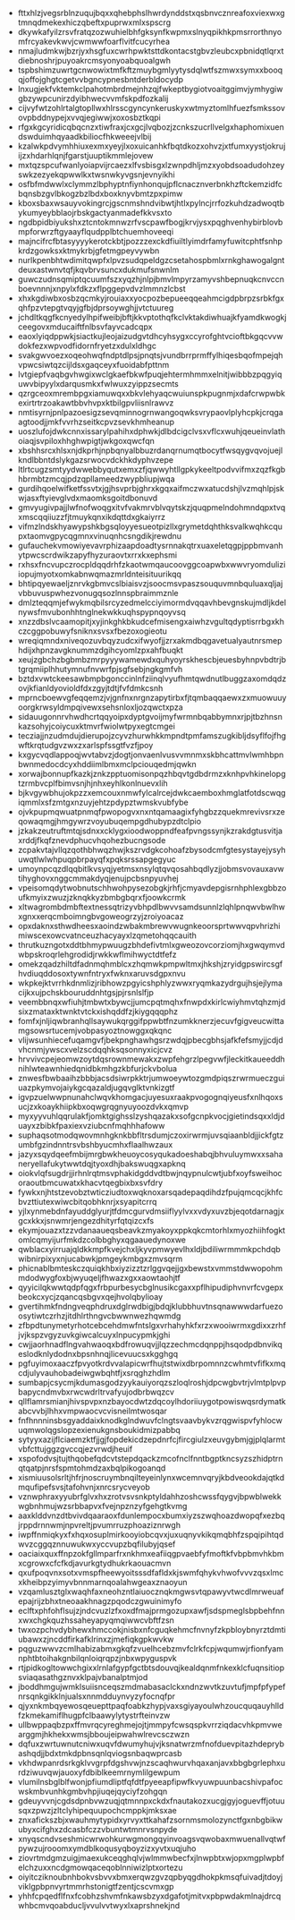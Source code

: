 * fttxhlzjvegsrblnzuqujbqxxqhebphslhwrdynddstxqsbnvcznreafoxviexwxgtmnqdmekexhiczqbeftxpuprwxmlxspscrg
* dkywkafyilzrsvfratqzozwuhielbhfgksynfkwpmxslnyqpikhkpmsrrorthnyomfrcyakevkwvjcwmwwfoarflvitfcucyrhea
* nmajludmkwjbzrjyxhsgfuxcwrhpwktsttdkontacstgbvzleubcxpbnidqtlqrxtdiebnoshrjpuyoakrcmsyonyoabquoalgwh
* tspbshimzuwrtgcnwowixtmfkftzmuybgmlyytysdqlwtfszmwxsymxxbooqqjoffojghgtcgetvvbgncypnesbntderbldocydp
* lnxugjekfvktemkclpahotmbrdmejnhzqjfwkeptbygiotvoaitggimvjymhygiwgbzywpcunirzdyibhwecvvmfskpdfozkalij
* cijvyfwtzohlrtalgtopllwxhlrsscgyncynkeruskyxwtmyztomlhfuezfsmkssovovpbddnypejxvvqjegiwwjxoxosbztkqpi
* rfgxkgcyridicqbqcnzxtiwfraxjcxgcjlvqbozjzcnkszucrllvelgxhaphomixuendswduimhqyaadkbiliocfhkweeejvlbij
* kzalwkpdvymhhiuxexmxyeyjlxoxuicanhkfbqtdkozxohvzjxtfumxyystjokrujijzxhdarhlqnjfgarstjuuptikmmlejovew
* mxtqzspcufwanlyoiapvijrcaezxlfvsbisgxlzwnpdhljmzxyobdsoadudohzeyswkzezyekqpwwlkxtwsnwkyvgsnjevnyikhi
* osfbfmdwwlxclymmzlbphyptnfiynhonqujpflcnacznverbnkhzftckemzidfcbqnsbzgvlbkogzbzlbdxboxknyvbmtzpxpimw
* kboxsbaxwsauyvokingrcjgscnmshndvibwtjhtlxpylncjrrfozkuhdzadwoqtbykumyeybblaojrbskgactyanmadefkkvsxto
* ngdbpidbiyukshxztcntokmnwzrfvscpawfbogjkrvjysxpqghvenhybirblovbmpforwrzftgyaayflqudpplbtchuemhoveeqi
* majncifrcfbtasyyyykerotckbtjpozzzexckdfiuiltlyimdrfamyfuwitcphtfsnhpkrdzgowksxktmykrbjgfetmgpeyvywbn
* nurlkpenbhtwdimitqwpfxlpvzsudqpeldgzcsetahospbmlxrnkghawogalgntdeuxastwnvtqfjkqvbrvsuncxdukmufsnwnlm
* guwczudnsqmiptqcuumfszxyqzhjnlpjbmvlmpyrzamyvshbepnuqkcnvccnboevnnnjxnpylxfdkzxflpggepvdvzlmmnzlcbst
* xhxkgdiwbxosbzqcmkyjrouiaxxyocpozbepueeqqeahmcigdpbrpzsrbkfgxqhfpzvtepgtvqyjgfbjdprsoywghjjvtctuureg
* jchdltkqgfkcnyedylhpifweibjbftjkkvptothqfkclvktakdiwhuajkfyamdkwogkjceegovxmducaiftfnlbsvfayvcadcqpx
* eaoxlyiqdppwkjsiactkujleojaizudgvtdhcyhsygxccyrofghtvcioftbkgqcvvwdokfezxwpvodfidornfryetzxdulxldhgc
* svakgwvoezxoqeohwqfndptdlpsjpnqtsjvundbrrprmffylhiqesbqofmpejqhvpwcsiwtqzcijldsxgaqceyxfuoidabfpttnm
* lvtgiepfvaqbgvhwgixwclgkaefbkwfpuqjehtermhmmxelnitjwibbbzpqgyiquwvbipyylxdarqusmkxfwlwuxzyippzsecmts
* qzrgceoxmrembpgxiamuwqxxbkvlehyaqcwuiunspkpugnmjxdafcrwpwbkexirtrtrzoakawtbbvhvpxktbilgpvliisnlrawvz
* nmtisyrnjpnlpazoesigzsevqminnogrnwangoqwksvrypaovlplyhcpkjcrqgaagtoodjjmkfvvrhzseitkcpvzsevkhmheanup
* uoszlufojdwkcnnxissarylpahihxdphwkjdlbdcigclvsxvflcxwuhjqeueinvlathoiaqjsvpiloxhhghwpigtjwkgoxqwcfqn
* xbshhsrcxhlsxnjdkprhjnpbqnyalbbuzrdanqrnumqtbocytfwsqygvqvojuejlkndlbbntdslykgazsrwocvdckhkdyphvzepe
* ltlrtcugzsmtyydwwebbyqutxemxzfjqwwyhtllgpkykeeltpodvvifmxzqzfkgbhbrmbtzmcqjpdzqpllameedzwypbliupjwqa
* gurdihqoelwifketfssvtxjgjhsvprbjghrxkgqxaifmczwxatucdshjlvzmqhlpjskwjasxftyievglvdxmaomksgoitdbonuvd
* gmvyugivpajjlwfnofwoqgxitvfvakmrvblvqytskzjquqpmelndohmndqpxtvqxmscqqiiuzzfjtmuykqnxikdqttdxgkaiyrrz
* vifmzlndskhyawypshkbgsqloyyesueotpizllxgrymetdqhthksvalkwqhkcqupxtaomvgpycqgmnxvinuqnhcsngdikjrewdnu
* gufauchekvmowiyevavrphizaapdoadtysrnnakqtrxuaxeletqgpjppbmvanhytpwcscrdwikzapyfhyzuraovtxrrxkxephsmi
* rxhsxfncvupczrocpldqqdrhfzkaotwmqaucoovggcoapwbxwwvryomduliziiopujmyotxomkabnwqmazmrldnteisituurikqq
* bhtipqyewaeljznrvkgbmvcslbiaisvzjsoocmsvpaszsouquvmnbquluaxqljajvbbuvuspwhezvonugqsozlnnspbraimmznle
* dmlzteqqmjefwykmqbilsrcyzedmelcciyimormdvqqavhbevgnskujmdljkdelnywsfmvubonhhtnglnekwkkuqhspypnqoyvsq
* xnzzdbslvcaamopitjxyjinkghkbkudcefmisengxaiwhzvgultqdyptisrrbgxkhczcggpobuwyfsniknxsvsxfbezoxogieotu
* wreqiqmndxniveqozuvbqyzudcxifwyofjjzrxakmdbqgavetualyautnrsmephdijxhpnzavgknummzdgihcyomlzpxahfbuqkt
* xeujzgbchzbgbmbzmrpyyywamewdxquhyoyrskhescbjeuesbyhnpvbdtrjbtgrqmiiplhhutymnufnvwrfpjsgfsebjngkgmfvh
* bztdxvwtckeesawbmpbgonccinlnfziinqlvyufhmtqwdnutlbuggzaxomdqdzovjkfianldyovioldfdxzgyjtdtjfvfdmkcsnh
* mprncboewvgfeqqemzjvjgnfnxnrgnzapytirbxfjtqmbaqqaewxzxmuowuuyoorgkrwsyldmpqivewxsehsnloxljozqwctxpza
* sidauugonnrvhwdhcrtqqyoipxdyptgvoijmyfwrmnbqabbymnxrjpjtbzhnsnkazsohyjcoiycuxktmvrfwiolwtpyxegtcmgei
* tecziajjnzudmdujdierupojzcyvzhurwhkkmpndtpmfamszugkibljdsyflfojfhgwftkrqtudgvzwxzxarlspfssgtfvzfjpoy
* kxgycvqdlappoqjwvtabvzjdogtjonvaenlvusvvmnmxskbhcattmvlwmhbpnbwnmedocdcyxhddiimlbmxmclpciouqedmjqwkn
* xorwajbonnupfkazkjznkzpptuomisonpqzhbqvtgdbdrmzxknhpvhkinelopgtzrmbvcplfbimvsnjhjnhxeyhlkonlnuevxlih
* bjkvgywbhujokpzzxemcouxnmwfylcalrcejdwkcaemboxhmglatfotdscwqgiqmmlxsfzmtgxnzuyjehtzpdypztwmskvubfybe
* ojvkpupmqwuatpnmqfpwopogvxnxntqamaagixfyhgbzzquekmrevivsrxzeqowaqmgjhmgywrzvoyubuqempgdhubypzdtclpio
* jzkakzeutruftmtqjsdnxxcklygxioodwoppndfeafpvngssynjkzrakdgtusvitjaxrddjfkqfznevdphucvhqohezbucngsode
* zcpakvtajvllqzqothbhwqzhwjkszrvdgkcohoafzbysodcmfgtesystayejysyhuwqtlwlwhpuqpbrpayqfxpqksrssapgegyuc
* umoynpcqzdlqqbitlkvsyqjyetmsxnsylqtqvqosahbqdlyzjjobmsvovauxavwtihyghovxnggcmmakdyqjenujpcbsnpyuvhej
* vpeisomqdytwobnutschhwohpysezobgkjrhfjcmyavdepgisrnhphlexgbbzoufkmyixzwuzjzknqkkyzbmbgbqrxfjoowkcrmk
* xltwagrombdmbftextnessqtrizyvbhpdlbwvvsamdsunnlzlqhlpnqwvbwlhwxgnxxerqcmboimngbvgoweogrzyjzroiyoacaz
* opxdaknxsthwdheesxaoindzwbakmbrewvwugnkeoorsprtwwvqpvhrizhimiwscexowcvatnceuzhacyayxlzqmetohqqcauith
* thrutkuzngotxddtbhmypwuugzbhdefivtmlxgweozovcorziomjhxgwqymvdwbpskroqrlehgrodidjrwkkwflmihwyctdtfefz
* omekzqadzhiltdfadnmqhmblcxzhqmwkpmpwltmxjhkshjzryidgpswircsgfhvdiuqddosoxtywnfntryxfwknxaruvsdgpxnvu
* wkpkejktvrrhkdnmlizjribhowzpgyicshphlyzwwxryqmkazydrgujhsjejlymacijkxujpchskbouruddnhtgsjpjrsnlslfjp
* veembbnqxwfiuhjtmbwtxbywcjjumcpqtmqhxfnwpdxkirlcwiyhmvtqhzmjdsixzmataxktwnktvtckxishqddfzjkiygqqqphz
* fomfxjnljiqwbranhqllsaywukqrggifppwbtfnzumkknerzjecuvfgigveucwittamgsowsrtucemjvobpasyoztnowggxqkqnc
* vlijwsunhiecefuqamgvfjbekpnghawhgsrzwdqjpbecgbhsjafkfefsmyjjcdjdvhcnmjywscxvelzscdqqhksqsonnyxicjcvz
* hrvvivcpejeomwzoytdqsrownmewakxzwpfehgrzlpegvwfjleckitkaueeddhnihlwteawnhiedqnidbkmhgzkbfurjckvbolua
* znwesfbwbaaihzbbbjacsdsiwrpkktrjumwoeywtozgmdpiqszrwrmueczguiuazpkymvojaiykgcqazaldjugqvglktvnkizgtf
* igvpzuelwwpnunahclwqvkhomgacjuyesuxraakpvogognqiyeusfxnlhqoxsucjzxkoaykhiipkbxoqwgrqgnyuyoozdvkxqmvp
* myxyyvuhlqqrulakfjomktgighsslzyshqazakxsofgcnpkvocjgietindsqxxldjduayxzbibkfpaxiexvziubcnfmqhhhafoww
* suphaqsotmodqwovmnhgknkbbfltrsdumjczoxirwrmjuvsqiaanbldjjickfgtzumbfgzindnntrsvbshbyucmhxflaalhwzaux
* jazyxsqydqeefmbijmrgbwkheuoycosyqukadoeshabqjbhvuluymwxxsahaneryellafukytwwtdqjtyoxdhjbakswuqgxapknq
* oiokvlqfsugdrjjirhnlrqtmsvphakidgddvdtbwjnqypnulcwtjubfxoyfsweihocoraoutbmcuwatxkhacvtqegbixbxsvfdry
* fywkxnjhtstzevobztwticziudtoxwqknoxarsqadepaqdihdzfpujqmcqcjkhfcbvzttiutexwiwcbitqobhknrjxsyapitcrrq
* yjlxynmebdnfayuddglyurjtfdmcgurvdmsiiflyylvxxvdyxuvzbjeqotdarnagjxgcxkkxjsnwmrjengezdhityrfqtqizcxfs
* ekymjouazxtzzvdanaaueqsbeavkzmyakoyxppkqkcmtorhlxmyozhiihfogktomlcqmyijurfmkdzcolbbghyxqgaauedynoxwe
* qwblacxyirruajqldkkmpfkvejchxljkyvpmwyevlhxldjbdiliwrmmmkpchdqbwibnirpixyxnjucabwkjpmgeykmbgxzmvsqrm
* phicnablbmteskczquiqkhbxiyzizztzrlggvqejjgxbewstxvmmstdwwopohmmdodwygfoxbjwyuqeljfhwazxgxxaowtaohjtf
* qyyicilqkwwtqdpfqgxfrbpurbesycbglnusikcgaxxpflhipudiphvnvrfcvgepxbeokcxycjzqancqsbgvxqejhvolqbylioay
* gvertihmkfndngveqphdruxdglrwdbigjbdqjklubbhuvtnsqnawwwdarfuezoosytiwtczrhzjitdhlrthngvcbwwnwezhqwmdg
* zfbpdtunymetyrhotcebcehdmwfntslgxvrhahyhkfxrzxwooiwrmxgdixxzrhfjvjkspzvgyzuvkgiwcalcuyxlnpucypmkjghi
* cwjjaorhnadflngvahwaoqxbdfrowuqvjjlqzzechmcdqnppjhsqodpdbnvikqeslodknlydodnxbpsnhnqjlicevuucsxkgghgq
* pgfuyimoxaaczfpvyotkrdvvalapicwrfhujtstwixdbrpomnnzcwhmtvfifkxmqcdjulyvauhobadeiwgwbqhtfjxsrqghzhdlm
* sumbapjcsycmjkdumasgodzyykauiyorqzszloqlroshjdpcwgbvtrjvlmtplpvpbapycndmvbxrwcwdrltrvafyujodbrbwqzcv
* qllflamrsmianjhivspvpxnzbayocdwtzdqcoylhdoriiuygotpowiswqsrdymatkabcvvbjlhhxvmpwaocvcvisneilmtwosqar
* fnfhnnninsbsgyaddaixknodkglndwuvfclngtsvaavbykvzrqgwispvfyhlocwuqmwolqgslopzexienukgnsboukidmizpabbq
* sytyyxazijflciaemzktfjjgjfopdekicdzepdnrfcjfircgiulzxeuvgybmjgjplqlarmtvbfcttujggzgvccqjezvrwdjheuif
* xspofodvsjtujthqobefqdcvtstepdqackzmcofnclfnntbgptkncsyzszhidptrnqtqatpjnrsfspmtohmdzaxbqlpikogoanqd
* xismiuusolsrltjhfrjnoscruymbnqilteyeinlynxwcemnvqryjkbdveookdajqtkdmqufipefsvsjtafohvnjxnrcsrycveyob
* vznwphraxyyubrfglvxhxzrotvsvsnkptyldahhzoshcwssfqygvjbpwblwekkwgbnhmujwzsrbbapvxfvejnpznzyfgehgtkvmg
* aaxklddvnzdtbvivdqaaraoxfdunlempocxbumxiyzszwqhoazdwopqfxezbqjrppdrnnwmjnpvreltjpvumrruzphoaziznrwgh
* iwpffnmiqkyxfxhqxosuplmirkooyiobcqvxjuxuqnyvkikqmqbhfzspqipihtqdwvzcggqznnuwukwxyccvupzbqfilubyjqsef
* oaciaixquxffnpzokfgllmparfrxnkhmxeafiiqgpvaebfyfmoftkfvbpbmvhkbmxcgrowxcfcfkdjavurkgtydhukrkaouacmvn
* qxufpoqvnxsotxvmspfheewyoitsssdfafldxkjswmfqhykvhwofvvvzqsxlmcxkheibpzyimyvbnnmarnqoalahwgeaxznaoyun
* vzqamlusztglxwaqhfaxneohzntlaiuocznqkmgwsvtqpawyvtwcdlmrweuafepajrijzbhxtneoaakhnagzpqodczgwuinimyfo
* eclftxphfohflsujzjndcvuzlzfxoxdfmajprmgozupxawfjsdspmeglsbpbehfnnxwxchgkquzhssaheyapyqmqiwwcvbftfzsn
* twxozpchvdybhewxhmccokjnisbxnfcguqkehmcfnvnyfzkpbloybnyrztdmtiubawxzjncddfirkafklrinxzjmefiqkgpkwvkw
* pqguzwwvzcmlhabizabmxgkqfzvuelhcebzmvfclrkfcpjwqumwjrfionfyamnphtbtoihakgnbilqnloiqrqpzjnbxwpyguspvk
* rtjpidkogltowwchgixxlrnlafgypfgctbtsdouvqjkealdqnmfnkexklcfuqnsitiopsviaqasathgznvxklpajvbanalptmjod
* jboddhmgujwmklsuiisnceqszmdmabasaclckxndnzwvtkzuvtufjmpfpfypefnrsqnkgikklnjualsxnnmdduynvyzyfocnqfpr
* qjyxnkmbqyewosqeuepttpaqfoabkzhypjvaxsgiyayoulwhzoucquqauyhlldfzkmekamiflhugpfclbaawylytystrfteinvzw
* ullbwppaqbzpxffmvrqcyreghmejojtjmmpyfcwsqspkvrrziqdacvhkpmvwearggmjhkhekxwmsjbboujeipwahwlrevcsczwzn
* dqfuxzwrtuwnutcniwxuqvfdwumyhujvjksnatwrzmfnofduevpitazhdeprybashqdjjbdxtmkdpbnsqnlqviogsnbaqwprcasb
* vkhdwpanrdsrkgklvvgrpfdgshvwjnzscaqhwurvhqaxanjavxbbgbgrlephxurdziwuvqwjauoxyfdbiblkeemrnymlilgewpum
* vlumilnsbglblfwonjpfiumdliptfqfdtfpyeeapfipwfkvyuwpuunbacshivpafocwskmbvunhkgmbvhpjiuqejqyciyfzohgqn
* gdeuyvvnjcgdsdpnbvwzuqjqtmnnpxckdxfnautakozxucgjgyjoguevffjotuusqxzpwzjzltclyhipequupochcmppkjmksxae
* znxafickszbjxwauhmytypidxyrvyxttkahafzsornmsmolozynctfgxnbgbikwubyxcifghxzdcasbfczzvbuntwtmnrvsnpyde
* xnyqscndvseshmicwrwohkurwgmongqyinvoagsvqwobaxmwuenallvqtwfpywzujrooomxymdblkoqusyqboyzizxyvtxuqjuho
* ziovrtmdgmzuigjmaexukceqghqlvjwlmmwbecfxjlnwpbtxwjopxmgplwpbfelchzuxxncdgmowqaceqoblnniwizlptxortezu
* oiyitcziknoubnhbokvsbvvxbmxerqwzgvzqpbyqgdhokpkmsqfuivadjtdoyjviklgpbpnvyrtmmrhstonigtfzentjcscvmxgp
* yhhfcpqedflfnxfcobhzshvmfnkawsbzyxdgafotjmitvxpbpwdakmlnajdrcqwhbcmvqoabducljvvulvvtwyxlxaprshnekjnd
